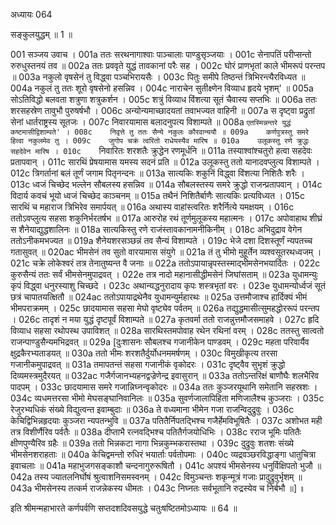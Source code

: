 अध्यायः 064

सङ्कुलयुद्धम् ॥ 1 ॥

001	सञ्जय उवाच ।
001a	ततः सरथनागाश्वाः पाञ्चालाः पाण्डुसृञ्जयाः ।
001c	सेनापतिं परीप्सन्तो रुरुधुस्तनयं तव ॥
002a	ततः प्रववृते युद्धं तावकानां परैः सह ।
002c	घोरं प्राणभृतां काले भीमरूपं परन्तप ॥
003a	नकुलो वृषसेनं तु विद्ध्वा पञ्चभिरायसैः ।
003c	पितुः समीपे तिष्ठन्तं त्रिभिरन्त्यैरविध्यत ॥
004a	नकुलं तु ततः शूरो वृषसेनो हसन्निव ।
004c	नाराचेन सुतीक्ष्णेन विव्याध हृदये भृशम्' ॥
005a	सोऽतिविद्धो बलवता शत्रुणा शत्रुकर्शन ।
005c	शत्रुं विव्याध विंशत्या सूतं चैवास्य सप्तभिः ॥
006a	ततः शरसहस्रेण तावुभौ पुरुषर्षभौ ।
006c	अन्योन्यमाच्छादयतां तवाभज्यत वाहिनी ॥
007a	स दृष्ट्वा प्रद्रुतां सेनां धार्तराष्ट्रस्य सूतजः ।
007c	निवारयामास बलादनुपत्य विशाम्पते ॥
008a	`एतस्मिन्नन्तरे युद्धं कष्टमासीद्विशाम्पते' ।
008c	निवृत्ते तु ततः सैन्ये नकुलः कौरवान्ययौ ॥
009a	कर्णपुत्रस्तु समरे हित्वा नकुलमेव तु ।
009c	जुगोप चक्रं त्वरितो राधेयस्यैव मारिष ॥
010a	उलूकस्तु रणे क्रुद्धः सहदेवेन मारिष ।
010c	`निवारितः शरशतैः क्रुद्धेन रणमूर्धनि ॥
011a	तस्याश्वांश्चतुरो हत्वा सहदेवः प्रतापवान् ।
011c	सारथिं प्रेषयामास यमस्य सदनं प्रति ॥
012a	उलूकस्तु ततो यानादवप्लुत्य विशाम्पते ।
012c	त्रिगर्तानां बलं तूर्णं जगाम पितृनन्दनः ॥
013a	सात्यकिः शकुनिं विद्ध्वा विंशत्या निशितैः शरैः ।
013c	ध्वजं चिच्छेद भल्लेन सौबलस्य हसन्निव ॥
014a	सौबलस्तस्य समरे क्रुद्धो राजन्प्रतापवान् ।
014c	विदार्य कवचं भूयो ध्वजं चिच्छेद काञ्चनम् ॥
015a	तथैनं निशितैर्बाणैः सात्यकिः प्रत्यविध्यत ।
015c	सारथिं च महाराज त्रिभिरेव समार्पयत् ॥
016a	अथास्य वाहांस्त्वरितः शरैर्नित्ये यमक्षयम् ।
016c	ततोऽवप्लुत्य सहसा शकुनिर्भरतर्षभ ॥
017a	आरुरोह रथं तूर्णमुलूकस्य महात्मनः ।
017c	अपोवाहाथ शीघ्रं स शैनेयाद्युद्धशालिनः ॥
018a	सात्यकिस्तु रणे राजंस्तावकानामनीकिनीम् ।
018c	अभिदुद्राव वेगेन ततोऽनीकमभज्यत ॥
019a	शैनेयशरसञ्छन्नं तव सैन्यं विशाम्पते ।
019c	भेजे दशा दिशस्तूर्णं न्यपतच्च गतासुवत् ॥
020ac	भीमसेनं तव सुतो वारयामास संयुगे ॥
021a	तं तु भीमो मुहूर्तेन व्यश्वसूतरथध्वजम् ।
021c	चक्रे लोकेश्वरं तत्र तेनातुष्यन्त वै जनाः ॥
022a	ततोऽपायान्नृपस्तस्माद्भीमसेनभयार्दितः ।
022c	कुरुसैन्यं ततः सर्वं भीमसेनमुपाद्रवत् ।
022e	तत्र नादो महानासीद्धीमसेनं जिघांसताम् ॥
023a	युधामन्युः कृपं विद्ध्वा धनुरस्याशु चिच्छदे ।
023c	अथान्यद्धनुरादाय कृपः शस्त्रभृतां वरः ।
023e	युधामन्योर्ध्वजं सूतं छत्रं चापातयत्क्षितौ ॥
024ac	ततोऽपायाद्रथेनैव युधामन्युर्महारथः ॥
025a	उत्तमौजाश्च हार्दिक्यं भीमं भीमपराक्रमम् ।
025c	छादयामास सहसा मेघो वृष्ट्येव पर्वतम् ॥
026a	तद्युद्धमासीत्सुमहद्धोररूपं परन्तप ।
026c	तादृशं न मया युद्धं दृष्टपूर्वं विशाम्पते ॥
027a	कृतवर्मा ततो राजन्नुत्तमौजसमाहवे ।
027c	हृदि विव्याध सहसा रथोपस्थ उपाविशत् ॥
028a	सारथिस्तमपोवाह रथेन रथिनां वरम् ।
028c	ततस्तु सात्वतो राजन्पाण्डुसैन्यमभिद्रवत् ॥
029a	[दुःशासनः सौबलश्च गजानीकेन पाण्डवम् ।
029c	महता परिवार्यैव क्षुद्रकैरभ्यताडयत् ॥
030a	ततो भीमः शरशतैर्दुर्योधनममर्षणम् ।
030c	विमुखीकृत्य तरसा गजानीकमुपाद्रवत् ॥
031a	तमापतन्तं सहसा गजानीकं वृकोदरः ।
031c	दृष्ट्वैव सुभृशं क्रुद्धो दिव्यमस्त्रमुदैरयत् ॥
032ac	गजैर्गजानभ्यहनद्वज्रेणेन्द्र इवासुरान् ॥
033a	ततोऽन्तरिक्षं बाणौघैः शलभैरिव पादपम् ।
033c	छादयामास समरे गजान्निघ्नन्वृकोदरः ॥
034a	ततः कुञ्जरयूथानि समेतानि सहस्रशः ।
034c	व्यधमत्तरसा भीमो मेघसङ्घानिवानिलः ॥
035a	सुवर्णजालापिहिता मणिजालैश्च कुञ्जराः ।
035c	रेजुरभ्यधिकं संख्ये विद्युत्वन्त इवाम्बुदाः ॥
036a	ते वध्यमाना भीमेन गजा राजन्विदुद्रुवुः ।
036c	केचिद्विभिन्नहृदयाः कुञ्जरा न्यपतन्भुवि ॥
037a	पतितैर्निपतद्भिश्च गजैर्हेमविभूषितैः ।
037c	अशोभत मही तत्र विशीर्णैरिव पर्वतैः ॥
038a	दीप्ताभै रत्नवद्भिश्च पतितैर्गजयोधिभिः ।
038c	रराज भूमिः पतितैः क्षीणपुण्यैरिव ग्रहैः ॥
039a	ततो भिन्नकटा नागा भिन्नकुम्भकरास्तथा ।
039c	दुद्रुवुः शतशः संख्ये भीमसेनशराहताः ॥
040a	केचिद्वमन्तो रुधिरं भयार्ताः पर्वतोपमाः ।
040c	व्यद्रवञ्छरविद्धाङ्गा धातुचित्रा इवाचलाः ॥
041a	महाभुजगसङ्काशौ चन्दनागुरुरूषितौ ।
041c	अपश्यं भीमसेनस्य धनुर्विक्षिपतो भुजौ ॥
042a	तस्य ज्यातलनिर्घोषं श्रुत्वाशनिसमस्वनम् ।
042c	विमुञ्चन्तः शकृन्मूत्रं गजाः प्रादुद्रुवुर्भृशम् ॥
043a	भीमसेनस्य तत्कर्म राजन्नेकस्य धीमतः ।
043c	निघ्नतः सर्वभूतानि रुद्रस्येव च निर्बभौ ॥] ॥

इति श्रीमन्महाभारते कर्णपर्वणि सप्तदशदिवसयुद्धे चतुःषष्टितमोऽध्यायः ॥ 64 ॥
